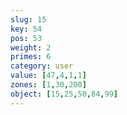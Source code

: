 ```yaml
---
slug: 15
key: 54
pos: 53
weight: 2
primes: 6
category: user
value: [47,4,1,1]
zones: [1,30,200]
object: [15,25,50,84,99]
---
```

